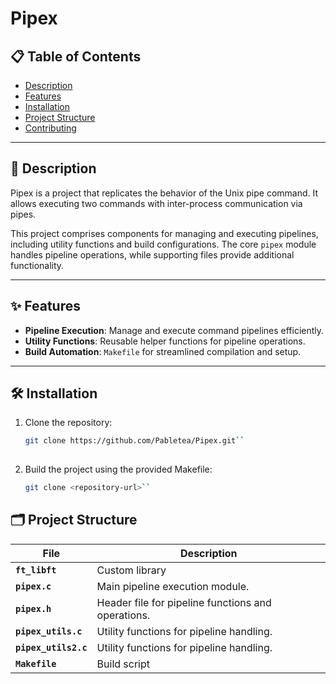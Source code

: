# Pipex



## 📋 Table of Contents
- [Description](#-description)
- [Features](#-features)
- [Installation](#-installation)
- [Project Structure](#-project-structure)
- [Contributing](#-contributing)

---

## 📖 Description
Pipex is a project that replicates the behavior of the Unix pipe command. It allows executing two commands with inter-process communication via pipes.

This project comprises components for managing and executing pipelines, including utility functions and build configurations. The core `pipex` module handles pipeline operations, while supporting files provide additional functionality.

---

## ✨ Features

- **Pipeline Execution**: Manage and execute command pipelines efficiently.
- **Utility Functions**: Reusable helper functions for pipeline operations.
- **Build Automation**: `Makefile` for streamlined compilation and setup.

---

## 🛠 Installation

1. Clone the repository:
   ```bash
   git clone https://github.com/Pabletea/Pipex.git``
 

2. Build the project using the provided Makefile:
   ```bash
   git clone <repository-url>``


## 🗂 Project Structure

| File                        | Description                                                                 |
|-----------------------------|-----------------------------------------------------------------------------|
| **`ft_libft`**       | Custom library     |
| **`pipex.c`**       | Main pipeline execution module.         |
| **`pipex.h`**       | Header file for pipeline functions and operations.            |
| **`pipex_utils.c`** | Utility functions for pipeline handling.                      |
| **`pipex_utils2.c`** | Utility functions for pipeline handling.  |
| **`Makefile`** | Build script                      |



